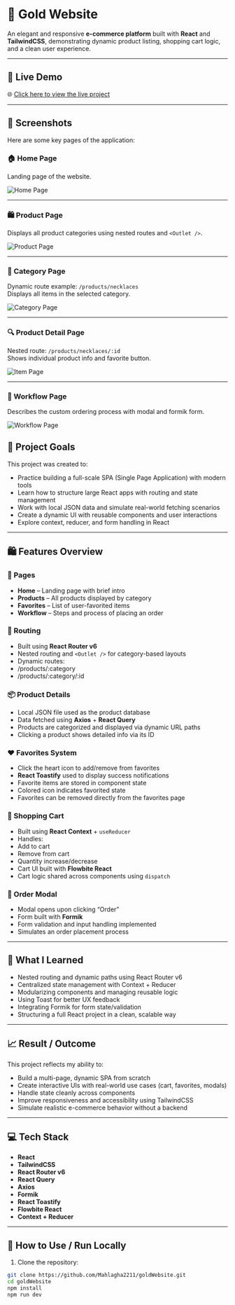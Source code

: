# 💎 Gold Website

An elegant and responsive **e-commerce platform** built with **React** and **TailwindCSS**, demonstrating dynamic product listing, shopping cart logic, and a clean user experience.

---

## 🔗 Live Demo

🌐 [Click here to view the live project](https://gold-website-tau.vercel.app)

---

## 📸 Screenshots

Here are some key pages of the application:

### 🏠 Home Page  
Landing page of the website.

![Home Page](/screenshot/home.png)

---

### 🛍 Product Page  
Displays all product categories using nested routes and `<Outlet />`.

![Product Page](./screenshot/product.png)

---

### 📂 Category Page  
Dynamic route example: `/products/necklaces`  
Displays all items in the selected category.

![Category Page](./screenshot/category.png)

---

### 🔍 Product Detail Page  
Nested route: `/products/necklaces/:id`  
Shows individual product info and favorite button.

![Item Page](./screenshot/id.png)

---

### 🔧 Workflow Page  
Describes the custom ordering process with modal and formik form.

![Workflow Page](./screenshot/workflow.png)

## 🎯 Project Goals

This project was created to:

- Practice building a full-scale SPA (Single Page Application) with modern tools
- Learn how to structure large React apps with routing and state management
- Work with local JSON data and simulate real-world fetching scenarios
- Create a dynamic UI with reusable components and user interactions
- Explore context, reducer, and form handling in React

---

## 🛍️ Features Overview

### 🧭 Pages

- **Home** – Landing page with brief intro
- **Products** – All products displayed by category
- **Favorites** – List of user-favorited items
- **Workflow** – Steps and process of placing an order

### 📁 Routing

- Built using **React Router v6**
- Nested routing and `<Outlet />` for category-based layouts
- Dynamic routes:
- /products/:category
- /products/:category/:id
### 📦 Product Details

- Local JSON file used as the product database
- Data fetched using **Axios** + **React Query**
- Products are categorized and displayed via dynamic URL paths
- Clicking a product shows detailed info via its ID

### ❤️ Favorites System

- Click the heart icon to add/remove from favorites
- **React Toastify** used to display success notifications
- Favorite items are stored in component state
- Colored icon indicates favorited state
- Favorites can be removed directly from the favorites page

### 🛒 Shopping Cart

- Built using **React Context** + `useReducer`
- Handles:
- Add to cart
- Remove from cart
- Quantity increase/decrease
- Cart UI built with **Flowbite React**
- Cart logic shared across components using `dispatch`

### 🧾 Order Modal

- Modal opens upon clicking “Order”
- Form built with **Formik**
- Form validation and input handling implemented
- Simulates an order placement process

---

## 🧠 What I Learned

- Nested routing and dynamic paths using React Router v6
- Centralized state management with Context + Reducer
- Modularizing components and managing reusable logic
- Using Toast for better UX feedback
- Integrating Formik for form state/validation
- Structuring a full React project in a clean, scalable way

---

## 📈 Result / Outcome

This project reflects my ability to:

- Build a multi-page, dynamic SPA from scratch
- Create interactive UIs with real-world use cases (cart, favorites, modals)
- Handle state cleanly across components
- Improve responsiveness and accessibility using TailwindCSS
- Simulate realistic e-commerce behavior without a backend

---

## 💻 Tech Stack

- **React**
- **TailwindCSS**
- **React Router v6**
- **React Query**
- **Axios**
- **Formik**
- **React Toastify**
- **Flowbite React**
- **Context + Reducer**

---

## 🧰 How to Use / Run Locally

1. Clone the repository:

```bash
git clone https://github.com/Mahlagha2211/goldWebsite.git
cd goldWebsite
npm install
npm run dev
